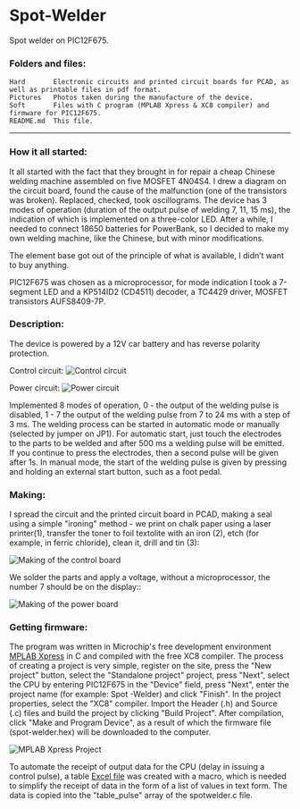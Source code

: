 # Spot-Welder
Spot welder on PIC12F675.

### Folders and files:

    Hard       Electronic circuits and printed circuit boards for PCAD, as well as printable files in pdf format.
    Pictures   Photos taken during the manufacture of the device.
    Soft       Files with C program (MPLAB Xpress & XC8 compiler) and firmware for PIC12F675.
    README.md  This file.
---
### How it all started:

It all started with the fact that they brought in for repair a cheap Chinese welding machine assembled on five MOSFET 4N04S4.
I drew a diagram on the circuit board, found the cause of the malfunction (one of the transistors was broken).
Replaced, checked, took oscillograms. The device has 3 modes of operation (duration of the output pulse of welding 7, 11, 15 ms), the indication of which is implemented on a three-color LED.
After a while, I needed to connect 18650 batteries for PowerBank, so I decided to make my own welding machine, like the Chinese, but with minor modifications.

The element base got out of the principle of what is available, I didn’t want to buy anything.

PIC12F675 was chosen as a microprocessor, for mode indication I took a 7-segment LED and a KР514ID2 (CD4511) decoder, a TC4429 driver, MOSFET transistors AUFS8409-7P.
    
### Description:

The device is powered by a 12V car battery and has reverse polarity protection.

Control circuit:
![Control circuit](https://github.com/nva1773/Spot-Welder/blob/main/Pictures/spot-welder-control.JPG)

Power circuit:
![Power circuit](https://github.com/nva1773/Spot-Welder/blob/main/Pictures/spot-welder-power.JPG)

Implemented 8 modes of operation, 0 - the output of the welding pulse is disabled, 1 - 7 the output of the welding pulse from 7 to 24 ms with a step of 3 ms.
The welding process can be started in automatic mode or manually (selected by jumper on JP1).
For automatic start, just touch the electrodes to the parts to be welded and after 500 ms a welding pulse will be emitted. If you continue to press the electrodes, then a second pulse will be given after 1s.
In manual mode, the start of the welding pulse is given by pressing and holding an external start button, such as a foot pedal.

### Making:

I spread the circuit and the printed circuit board in PCAD, making a seal using a simple "ironing" method - we print on chalk paper using a laser printer(1), transfer the toner to foil textolite with an iron (2), etch (for example, in ferric chloride), clean it, drill and tin (3):

![Making of the control board](https://github.com/nva1773/Spot-Welder/blob/main/Pictures/pcb-build-1.jpg)

We solder the parts and apply a voltage, without a microprocessor, the number 7 should be on the display::

![Making of the power board](https://github.com/nva1773/Spot-Welder/blob/main/Pictures/pcb-build-2.jpg)

### Getting firmware:

The program was written in Microchip's free development environment [MPLAB Xpress](https://mplabxpress.microchip.com/mplabcloud/ide) in C and compiled with the free XC8 compiler. The process of creating a project is very simple, register on the site, press the "New project" button, select the "Standalone project" project, press "Next", select the CPU by entering PIC12F675 in the "Device" field, press "Next", enter the project name (for example: Spot -Welder) and click "Finish". In the project properties, select the "XC8" compiler. Import the Header (.h) and Source (.c) files and build the project by clicking "Build Project". After compilation, click "Make and Program Device", as a result of which the firmware file (spot-welder.hex) will be downloaded to the computer.

![MPLAB Xpress Project](https://github.com/nva1773/Spot-Welder/blob/main/Pictures/www.mplab-xpresside.micorchip.com.JPG)

To automate the receipt of output data for the CPU (delay in issuing a control pulse), a table [Excel file](https://github.com/nva1773/Spot-Welder/blob/main/Soft/DurationPulse.xlsm) was created with a macro, which is needed to simplify the receipt of data in the form of a list of values in text form. The data is copied into the "table_pulse" array of the spotwelder.c file.
